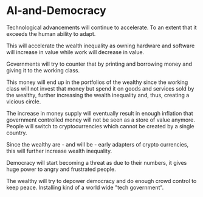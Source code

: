# AI-and-Democracy

 Technological advancements will continue to accelerate.
 To an extent that it exceeds the human ability to adapt.

 This will accelerate the wealth inequality as owning
 hardware and software will increase in value while work will
 decrease in value.

 Governments will try to counter that by printing and borrowing
 money and giving it to the working class.

 This money will end up in the portfolios of the wealthy since the
 working class will not invest that money but spend it on goods and
 services sold by the wealthy, further increasing the wealth
 inequality and, thus, creating a vicious circle.

 The increase in money supply will eventually result in enough
 inflation that government controlled money will not be seen as
 a store of value anymore. People will switch to cryptocurrencies
 which cannot be created by a single country.

 Since the wealthy are - and will be - early adapters of crypto
 currencies, this will further increase wealth inequality.

 Democracy will start becoming a threat as due to
 their numbers, it gives huge power to angry and frustrated
 people.

 The wealthy will try to depower democracy and do enough 
 crowd control to keep peace. Installing kind of a
 world wide "tech government".
